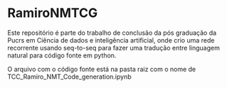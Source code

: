 # RamiroNMTCG

Este repositório é parte do trabalho de conclusão da pós graduação da Pucrs em Ciência de dados e inteligência artificial, onde crio uma rede recorrente usando seq-to-seq para fazer uma tradução entre linguagem natural para código fonte em python.


O arquivo com o código fonte está na pasta raiz com o nome de TCC_Ramiro_NMT_Code_generation.ipynb

